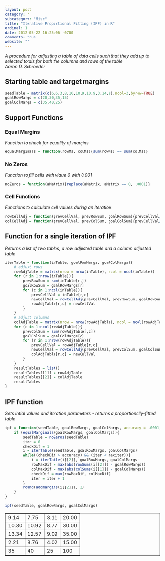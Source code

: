 ```yaml
---
layout: post
category: r
subcategory: "Misc"
title: "Iterative Proportional Fitting (IPF) in R"
ordinal: 1
date: 2012-05-22 16:25:06 -0700
comments: true
website: ""
---
```

<!--break-->
*A procedure for adjusting a table of data cells such that
they add up to selected totals for both the columns and rows of the table*<br />
*Aaron D. Schroeder*

## Starting table and target margins

```R
seedTable = matrix(c(6,6,3,8,10,10,9,10,9,3,14,8),ncol=3,byrow=TRUE)
goalRowMargs = c(20,30,35,15)
goalColMargs = c(35,40,25)
```

## Support Functions

### Equal Margins
*Function to check for equality of margins*


```R
equalMarginals = function(rowMs, colMs){sum(rowMs) == sum(colMs)}
```

### No Zeros
*Function to fill cells with vlaue 0 with 0.001*

```R
noZeros = function(aMatrix){replace(aMatrix, aMatrix == 0, .0001)}
```

### Cell Functions
*Functions to calculate cell values during an iteration*


```R
rowCellAdj = function(prevCellVal, prevRowSum, goalRowSum){prevCellVal/prevRowSum*goalRowSum}
colCellAdj = function(prevCellVal, prevColSum, goalColSum){prevCellVal/prevColSum*goalColSum}
```

## Function for a single iteration of IPF
*Returns a list of two tables, a row adjusted table and a column adjusted table*


```R
iterTable = function(inTable, goalRowMargs, goalColMargs){
    # adjust rows
    rowAdjTable = matrix(nrow = nrow(inTable), ncol = ncol(inTable))
    for (r in 1:nrow(inTable)){
        prevRowSum = sum(inTable[r,])
        goalRowSum = goalRowMargs[r]
        for (c in 1:ncol(inTable)){
            prevCellVal = inTable[r,c]
            newCellVal = rowCellAdj(prevCellVal, prevRowSum, goalRowSum)
            rowAdjTable[r,c] = newCellVal
        }
    }
    # adjust columns
    colAdjTable = matrix(nrow = nrow(rowAdjTable), ncol = ncol(rowAdjTable))
    for (c in 1:ncol(rowAdjTable)){
        prevColSum = sum(rowAdjTable[,c])
        goalColSum = goalColMargs[c]
        for (r in 1:nrow(rowAdjTable)){
            prevCellVal = rowAdjTable[r,c]
            newCellVal = rowCellAdj(prevCellVal, prevColSum, goalColSum)
            colAdjTable[r,c] = newCellVal
        }
    }
    resultTables = list()
    resultTables[[1]] = rowAdjTable
    resultTables[[2]] = colAdjTable
    resultTables
}
```

## IPF function
*Sets intial values and iteration parameters - returns a proportionally-fitted table*


```R
ipf = function(seedTable, goalRowMargs, goalColMargs, accuracy = .0001, maxiter = 50){
    if (equalMarginals(goalRowMargs, goalColMargs)){
        seedTable = noZeros(seedTable)
        iter = 0
        checkDif = 1
        i = iterTable(seedTable, goalRowMargs, goalColMargs)
        while((checkDif > accuracy) && (iter < maxiter)){
            i = iterTable(i[[2]], goalRowMargs, goalColMargs)
            rowMaxDif = max(abs(rowSums(i[[2]]) - goalRowMargs))
            colMaxDif = max(abs(colSums(i[[1]]) - goalColMargs))
            checkDif = max(rowMaxDif, colMaxDif)
            iter = iter + 1
        }
        round(addmargins(i[[2]]), 2)
    }
}
```


```R
ipf(seedTable, goalRowMargs, goalColMargs)

```




<table border="1px" width="300px">
<tbody>
        <tr><td> 9.14</td><td> 7.75</td><td> 3.11</td><td>20.00</td></tr>
        <tr><td>10.30</td><td>10.92</td><td> 8.77</td><td>30.00</td></tr>
        <tr><td>13.34</td><td>12.57</td><td> 9.09</td><td>35.00</td></tr>
        <tr><td> 2.21</td><td> 8.76</td><td> 4.02</td><td>15.00</td></tr>
        <tr><td> 35</td><td> 40</td><td> 25</td><td>100</td></tr>
</tbody>
</table>
